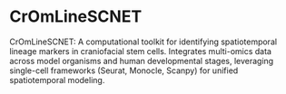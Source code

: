 # CrOmLineSCNET
CrOmLineSCNET: A computational toolkit for identifying spatiotemporal lineage markers in craniofacial stem cells. Integrates multi-omics data across model organisms and human developmental stages, leveraging single-cell frameworks (Seurat, Monocle, Scanpy) for unified spatiotemporal modeling.
